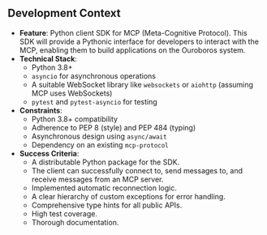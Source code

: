 ## Development Context

- **Feature**: Python client SDK for MCP (Meta-Cognitive Protocol). This SDK will provide a Pythonic interface for developers to interact with the MCP, enabling them to build applications on the Ouroboros system.
- **Technical Stack**:
    - Python 3.8+
    - `asyncio` for asynchronous operations
    - A suitable WebSocket library like `websockets` or `aiohttp` (assuming MCP uses WebSockets)
    - `pytest` and `pytest-asyncio` for testing
- **Constraints**:
    - Python 3.8+ compatibility
    - Adherence to PEP 8 (style) and PEP 484 (typing)
    - Asynchronous design using `async/await`
    - Dependency on an existing `mcp-protocol`
- **Success Criteria**:
    - A distributable Python package for the SDK.
    - The client can successfully connect to, send messages to, and receive messages from an MCP server.
    - Implemented automatic reconnection logic.
    - A clear hierarchy of custom exceptions for error handling.
    - Comprehensive type hints for all public APIs.
    - High test coverage.
    - Thorough documentation.
